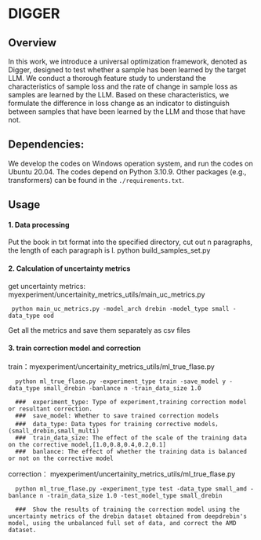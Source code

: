 # DIGGER

 
## Overview
In this work, we introduce a universal optimization framework, denoted as Digger, designed to test whether a sample has been learned by the target LLM. We conduct a thorough feature study to understand the characteristics of sample loss and the rate of change in sample loss as samples are learned by the LLM. Based on these characteristics, we formulate the difference in loss change as an indicator to distinguish between samples that have been learned by the LLM and those that have not.

## Dependencies:
We develop the codes on Windows operation system, and run the codes on Ubuntu 20.04. The codes depend on Python 3.10.9. Other packages (e.g., transformers) can be found in the `./requirements.txt`.

##  Usage
#### 1. Data processing
Put the book in txt format into the specified directory, cut out n paragraphs, the length of each paragraph is l.
      python build_samples_set.py
     


#### 2. Calculation of uncertainty metrics

get uncertainty metrics: myexperiment/uncertainity_metrics_utils/main_uc_metrics.py

     python main_uc_metrics.py -model_arch drebin -model_type small -data_type ood

Get all the metrics and save them separately as csv files

#### 3. train correction model and correction

train：myexperiment/uncertainity_metrics_utils/ml_true_flase.py

      python ml_true_flase.py -experiment_type train -save_model y -data_type small_drebin -banlance n -train_data_size 1.0
      
      ###  experiment_type: Type of experiment,training correction model or resultant correction.
      ###  save_model: Whether to save trained correction models
      ###  data_type: Data types for training corrective models，(small_drebin,small_multi)
      ###  train_data_size: The effect of the scale of the training data on the corrective model,[1.0,0.8,0.4,0.2,0.1]
      ###  banlance: The effect of whether the training data is balanced or not on the corrective model

correction： myexperiment/uncertainity_metrics_utils/ml_true_flase.py

      python ml_true_flase.py -experiment_type test -data_type small_amd -banlance n -train_data_size 1.0 -test_model_type small_drebin

      ###  Show the results of training the correction model using the uncertainty metrics of the drebin dataset obtained from deepdrebin's model, using the unbalanced full set of data, and correct the AMD dataset.
